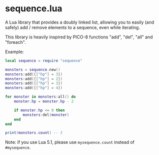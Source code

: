 # sequence.lua

A Lua library that provides a doubly linked list, allowing you to easily (and safely) add / remove elements to a sequence, even while iterating.

This library is heavily inspired by PICO-8 functions "add", "del", "all" and "foreach".

Example:

```lua
local sequence = require "sequence"

monsters = sequence.new()
monsters:add({["hp"] = 3})
monsters:add({["hp"] = 2})
monsters:add({["hp"] = 3})
monsters:add({["hp"] = 4})

for monster in monsters:all() do
    monster.hp = monster.hp - 2

    if monster.hp <= 0 then
        monsters:del(monster)
    end
end

print(monsters.count) -- 3
```

Note: if you use Lua 5.1, please use `mysequence.count` instead of `#mysequence`.

